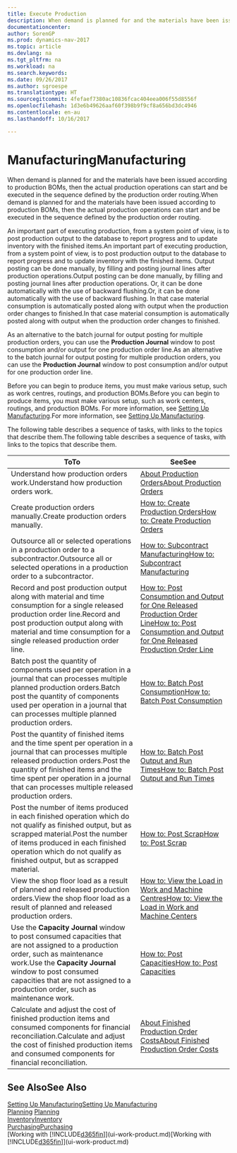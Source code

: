 ```yaml
---
title: Execute Production
description: When demand is planned for and the materials have been issued according to production BOMs, then the actual production operations can start and be executed in the sequence defined by the production order routing.
documentationcenter: 
author: SorenGP
ms.prod: dynamics-nav-2017
ms.topic: article
ms.devlang: na
ms.tgt_pltfrm: na
ms.workload: na
ms.search.keywords: 
ms.date: 09/26/2017
ms.author: sgroespe
ms.translationtype: HT
ms.sourcegitcommit: 4fefaef7380ac10836fcac404eea006f55d8556f
ms.openlocfilehash: 1d3e6b49626aaf60f398b9f9cf8a656bd3dc4946
ms.contentlocale: en-au
ms.lasthandoff: 10/16/2017

---
```

# <a name="manufacturing"></a><span data-ttu-id="97898-103">Manufacturing</span><span class="sxs-lookup"><span data-stu-id="97898-103">Manufacturing</span></span>
<span data-ttu-id="97898-104">When demand is planned for and the materials have been issued according to production BOMs, then the actual production operations can start and be executed in the sequence defined by the production order routing.</span><span class="sxs-lookup"><span data-stu-id="97898-104">When demand is planned for and the materials have been issued according to production BOMs, then the actual production operations can start and be executed in the sequence defined by the production order routing.</span></span>  

<span data-ttu-id="97898-105">An important part of executing production, from a system point of view, is to post production output to the database to report progress and to update inventory with the finished items.</span><span class="sxs-lookup"><span data-stu-id="97898-105">An important part of executing production, from a system point of view, is to post production output to the database to report progress and to update inventory with the finished items.</span></span> <span data-ttu-id="97898-106">Output posting can be done manually, by filling and posting journal lines after production operations.</span><span class="sxs-lookup"><span data-stu-id="97898-106">Output posting can be done manually, by filling and posting journal lines after production operations.</span></span> <span data-ttu-id="97898-107">Or, it can be done automatically with the use of backward flushing.</span><span class="sxs-lookup"><span data-stu-id="97898-107">Or, it can be done automatically with the use of backward flushing.</span></span> <span data-ttu-id="97898-108">In that case material consumption is automatically posted along with output when the production order changes to finished.</span><span class="sxs-lookup"><span data-stu-id="97898-108">In that case material consumption is automatically posted along with output when the production order changes to finished.</span></span>  

<span data-ttu-id="97898-109">As an alternative to the batch journal for output posting for multiple production orders, you can use the **Production Journal** window to post consumption and/or output for one production order line.</span><span class="sxs-lookup"><span data-stu-id="97898-109">As an alternative to the batch journal for output posting for multiple production orders, you can use the **Production Journal** window to post consumption and/or output for one production order line.</span></span>

<span data-ttu-id="97898-110">Before you can begin to produce items, you must make various setup, such as work centres, routings, and production BOMs.</span><span class="sxs-lookup"><span data-stu-id="97898-110">Before you can begin to produce items, you must make various setup, such as work centers, routings, and production BOMs.</span></span> <span data-ttu-id="97898-111">For more information, see [Setting Up Manufacturing](production-configure-production-processes.md).</span><span class="sxs-lookup"><span data-stu-id="97898-111">For more information, see [Setting Up Manufacturing](production-configure-production-processes.md).</span></span>

<span data-ttu-id="97898-112">The following table describes a sequence of tasks, with links to the topics that describe them.</span><span class="sxs-lookup"><span data-stu-id="97898-112">The following table describes a sequence of tasks, with links to the topics that describe them.</span></span>   

|<span data-ttu-id="97898-113">**To**</span><span class="sxs-lookup"><span data-stu-id="97898-113">**To**</span></span>|<span data-ttu-id="97898-114">**See**</span><span class="sxs-lookup"><span data-stu-id="97898-114">**See**</span></span>|  
|------------|-------------|  
|<span data-ttu-id="97898-115">Understand how production orders work.</span><span class="sxs-lookup"><span data-stu-id="97898-115">Understand how production orders work.</span></span>|[<span data-ttu-id="97898-116">About Production Orders</span><span class="sxs-lookup"><span data-stu-id="97898-116">About Production Orders</span></span>](production-about-production-orders.md)|
|<span data-ttu-id="97898-117">Create production orders manually.</span><span class="sxs-lookup"><span data-stu-id="97898-117">Create production orders manually.</span></span>|[<span data-ttu-id="97898-118">How to: Create Production Orders</span><span class="sxs-lookup"><span data-stu-id="97898-118">How to: Create Production Orders</span></span>](production-how-to-create-production-orders.md)|
|<span data-ttu-id="97898-119">Outsource all or selected operations in a production order to a subcontractor.</span><span class="sxs-lookup"><span data-stu-id="97898-119">Outsource all or selected operations in a production order to a subcontractor.</span></span>|[<span data-ttu-id="97898-120">How to: Subcontract Manufacturing</span><span class="sxs-lookup"><span data-stu-id="97898-120">How to: Subcontract Manufacturing</span></span>](production-how-to-subcontract-manufacturing.md)|
|<span data-ttu-id="97898-121">Record and post production output along with material and time consumption for a single released production order line.</span><span class="sxs-lookup"><span data-stu-id="97898-121">Record and post production output along with material and time consumption for a single released production order line.</span></span>|[<span data-ttu-id="97898-122">How to: Post Consumption and Output for One Released Production Order Line</span><span class="sxs-lookup"><span data-stu-id="97898-122">How to: Post Consumption and Output for One Released Production Order Line</span></span>](production-how-to-register-consumption-and-output.md)|  
|<span data-ttu-id="97898-123">Batch post the quantity of components used per operation in a journal that can processes multiple planned production orders.</span><span class="sxs-lookup"><span data-stu-id="97898-123">Batch post the quantity of components used per operation in a journal that can processes multiple planned production orders.</span></span>|[<span data-ttu-id="97898-124">How to: Batch Post Consumption</span><span class="sxs-lookup"><span data-stu-id="97898-124">How to: Batch Post Consumption</span></span>](production-how-to-post-consumption.md)|
|<span data-ttu-id="97898-125">Post the quantity of finished items and the time spent per operation in a journal that can processes multiple released production orders.</span><span class="sxs-lookup"><span data-stu-id="97898-125">Post the quantity of finished items and the time spent per operation in a journal that can processes multiple released production orders.</span></span>|[<span data-ttu-id="97898-126">How to: Batch Post Output and Run Times</span><span class="sxs-lookup"><span data-stu-id="97898-126">How to: Batch Post Output and Run Times</span></span>](production-how-to-post-output-quantity.md)|  
|<span data-ttu-id="97898-127">Post the number of items produced in each finished operation which do not qualify as finished output, but as scrapped material.</span><span class="sxs-lookup"><span data-stu-id="97898-127">Post the number of items produced in each finished operation which do not qualify as finished output, but as scrapped material.</span></span>|[<span data-ttu-id="97898-128">How to: Post Scrap</span><span class="sxs-lookup"><span data-stu-id="97898-128">How to: Post Scrap</span></span>](production-how-to-post-scrap.md)|
|<span data-ttu-id="97898-129">View the shop floor load as a result of planned and released production orders.</span><span class="sxs-lookup"><span data-stu-id="97898-129">View the shop floor load as a result of planned and released production orders.</span></span>|[<span data-ttu-id="97898-130">How to: View the Load in Work and Machine Centres</span><span class="sxs-lookup"><span data-stu-id="97898-130">How to: View the Load in Work and Machine Centers</span></span>](production-how-to-view-the-load-on-work-centers.md)|      
|<span data-ttu-id="97898-131">Use the **Capacity Journal** window to post consumed capacities that are not assigned to a production order, such as maintenance work.</span><span class="sxs-lookup"><span data-stu-id="97898-131">Use the **Capacity Journal** window to post consumed capacities that are not assigned to a production order, such as maintenance work.</span></span>|[<span data-ttu-id="97898-132">How to: Post Capacities</span><span class="sxs-lookup"><span data-stu-id="97898-132">How to: Post Capacities</span></span>](production-how-to-post-capacities.md)|  
|<span data-ttu-id="97898-133">Calculate and adjust the cost of finished production items and consumed components for financial reconciliation.</span><span class="sxs-lookup"><span data-stu-id="97898-133">Calculate and adjust the cost of finished production items and consumed components for financial reconciliation.</span></span>|[<span data-ttu-id="97898-134">About Finished Production Order Costs</span><span class="sxs-lookup"><span data-stu-id="97898-134">About Finished Production Order Costs</span></span>](finance-about-finished-production-order-costs.md)|  

## <a name="see-also"></a><span data-ttu-id="97898-135">See Also</span><span class="sxs-lookup"><span data-stu-id="97898-135">See Also</span></span>  
[<span data-ttu-id="97898-136">Setting Up Manufacturing</span><span class="sxs-lookup"><span data-stu-id="97898-136">Setting Up Manufacturing</span></span>](production-configure-production-processes.md)  
<span data-ttu-id="97898-137">[Planning](production-planning.md)    </span><span class="sxs-lookup"><span data-stu-id="97898-137">[Planning](production-planning.md)    </span></span>  
[<span data-ttu-id="97898-138">Inventory</span><span class="sxs-lookup"><span data-stu-id="97898-138">Inventory</span></span>](inventory-manage-inventory.md)  
[<span data-ttu-id="97898-139">Purchasing</span><span class="sxs-lookup"><span data-stu-id="97898-139">Purchasing</span></span>](purchasing-manage-purchasing.md)  
<span data-ttu-id="97898-140">[Working with [!INCLUDE[d365fin](includes/d365fin_md.md)]](ui-work-product.md)</span><span class="sxs-lookup"><span data-stu-id="97898-140">[Working with [!INCLUDE[d365fin](includes/d365fin_md.md)]](ui-work-product.md)</span></span>

